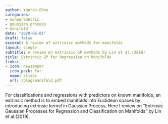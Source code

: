```yaml
---
author: Yunran Chen
categories:
- nonparametric
- gaussian process
- manifold
date: "2020-05-01"
draft: false
excerpt: A review of extrinsic methods for manifolds
layout: single
subtitle: A review on extrinsic GP methods by Lin et al.(2019)
title: Extrinsic GP for Regression on Manifolds
links:
- icon: newspaper
  icon_pack: far
  name: slides
  url: /blog/manifold.pdf
---
```


For classifications and regressions with predictors on known manifolds, an extrinsic method is to embed manifolds into Euclidean spaces by introducing extrinsic kernel in Gaussian Process. Here I review on "Extrinsic Gaussian Processes for Regression and Classification on Manifolds" by Lin et al.(2019).
